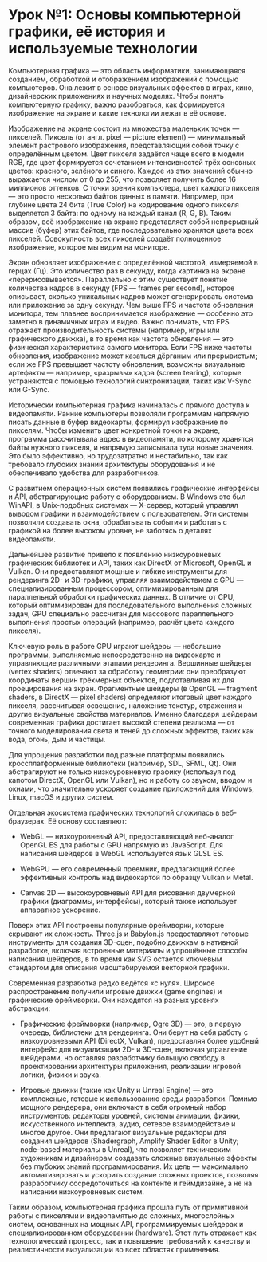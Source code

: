 
<!--- file: 01_the_basics.md --->

# Урок №1: Основы компьютерной графики, её история и используемые технологии

Компьютерная графика — это область информатики, занимающаяся созданием, обработкой и отображением изображений с помощью компьютеров. Она лежит в основе визуальных эффектов в играх, кино, дизайнерских приложениях и научных моделях. Чтобы понять компьютерную графику, важно разобраться, как формируется изображение на экране и какие технологии лежат в её основе.

Изображение на экране состоит из множества маленьких точек — пикселей. Пиксель (от англ. pixel — picture element) — минимальный элемент растрового изображения, представляющий собой точку с определённым цветом. Цвет пикселя задаётся чаще всего в модели RGB, где цвет формируется сочетанием интенсивностей трёх основных цветов: красного, зелёного и синего. Каждое из этих значений обычно выражается числом от 0 до 255, что позволяет получить более 16 миллионов оттенков. С точки зрения компьютера, цвет каждого пикселя — это просто несколько байтов данных в памяти. Например, при глубине цвета 24 бита (True Color) на кодирование одного пикселя выделяется 3 байта: по одному на каждый канал (R, G, B). Таким образом, всё изображение на экране представляет собой непрерывный массив (буфер) этих байтов, где последовательно хранятся цвета всех пикселей. Совокупность всех пикселей создаёт полноценное изображение, которое мы видим на мониторе.

Экран обновляет изображение с определённой частотой, измеряемой в герцах (Гц). Это количество раз в секунду, когда картинка на экране «перерисовывается». Параллельно с этим существует понятие количества кадров в секунду (FPS — frames per second), которое описывает, сколько уникальных кадров может сгенерировать система или приложение за одну секунду. Чем выше FPS и частота обновления монитора, тем плавнее воспринимается изображение — особенно это заметно в динамичных играх и видео. Важно понимать, что FPS отражает производительность системы (например, игры или графического движка), в то время как частота обновления — это физическая характеристика самого монитора. Если FPS ниже частоты обновления, изображение может казаться дёрганым или прерывистым; если же FPS превышает частоту обновления, возможны визуальные артефакты — например, «разрывы» кадра (screen tearing), которые устраняются с помощью технологий синхронизации, таких как V-Sync или G-Sync.

Исторически компьютерная графика начиналась с прямого доступа к видеопамяти. Ранние компьютеры позволяли программам напрямую писать данные в буфер видеокарты, формируя изображение по пикселям. Чтобы изменить цвет конкретной точки на экране, программа рассчитывала адрес в видеопамяти, по которому хранятся байты нужного пикселя, и напрямую записывала туда новые значения. Это было эффективно, но трудозатратно и нестабильно, так как требовало глубоких знаний архитектуры оборудования и не обеспечивало удобства для разработчиков.

С развитием операционных систем появились графические интерфейсы и API, абстрагирующие работу с оборудованием. В Windows это был WinAPI, в Unix-подобных системах — X-сервер, который управлял выводом графики и взаимодействием с пользователем. Эти системы позволяли создавать окна, обрабатывать события и работать с графикой на более высоком уровне, не заботясь о деталях видеопамяти.

Дальнейшее развитие привело к появлению низкоуровневых графических библиотек и API, таких как DirectX от Microsoft, OpenGL и Vulkan. Они предоставляют мощные и гибкие инструменты для рендеринга 2D- и 3D-графики, управляя взаимодействием с GPU — специализированным процессором, оптимизированным для параллельной обработки графических данных. В отличие от CPU, который оптимизирован для последовательного выполнения сложных задач, GPU специально рассчитан для массового параллельного выполнения простых операций (например, расчёт цвета каждого пикселя).

Ключевую роль в работе GPU играют шейдеры — небольшие программы, выполняемые непосредственно на видеокарте и управляющие различными этапами рендеринга. Вершинные шейдеры (vertex shaders) отвечают за обработку геометрии: они преобразуют координаты вершин трёхмерных объектов, подготавливая их для проецирования на экран. Фрагментные шейдеры (в OpenGL — fragment shaders, в DirectX — pixel shaders) определяют итоговый цвет каждого пикселя, рассчитывая освещение, наложение текстур, отражения и другие визуальные свойства материалов. Именно благодаря шейдерам современная графика достигает высокой степени реализма — от точного моделирования света и теней до сложных эффектов, таких как вода, огонь, дым и частицы.

Для упрощения разработки под разные платформы появились кроссплатформенные библиотеки (например, SDL, SFML, Qt). Они абстрагируют не только низкоуровневую графику (используя под капотом DirectX, OpenGL или Vulkan), но и работу со звуком, вводом и окнами, что значительно ускоряет создание приложений для Windows, Linux, macOS и других систем.

Отдельная экосистема графических технологий сложилась в веб-браузерах. Её основу составляют:

* WebGL — низкоуровневый API, предоставляющий веб-аналог OpenGL ES для работы с GPU напрямую из JavaScript. Для написания шейдеров в WebGL используется язык GLSL ES.

* WebGPU — его современный преемник, предлагающий более эффективный контроль над видеокартой по образцу Vulkan и Metal.

* Canvas 2D — высокоуровневый API для рисования двумерной графики (диаграммы, интерфейсы), который также использует аппаратное ускорение.

Поверх этих API построены популярные фреймворки, которые скрывают их сложность. Three.js и Babylon.js предоставляют готовые инструменты для создания 3D-сцен, подобно движкам в нативной разработке, включая встроенные материалы и упрощённые способы написания шейдеров, в то время как SVG остается ключевым стандартом для описания масштабируемой векторной графики.

Современная разработка редко ведётся «с нуля». Широкое распространение получили игровые движки (game engines) и графические фреймворки. Они находятся на разных уровнях абстракции:

* Графические фреймворки (например, Ogre 3D) — это, в первую очередь, библиотеки для рендеринга. Они берут на себя работу с низкоуровневыми API (DirectX, Vulkan), предоставляя более удобный интерфейс для визуализации 2D- и 3D-сцен, включая управление шейдерами, но оставляя разработчику большую свободу в проектировании архитектуры приложения, реализации игровой логики, физики и звука.

* Игровые движки (такие как Unity и Unreal Engine) — это комплексные, готовые к использованию среды разработки. Помимо мощного рендерера, они включают в себя огромный набор инструментов: редакторы уровней, системы анимации, физики, искусственного интеллекта, аудио, сетевое взаимодействие и многое другое. Они предлагают визуальные редакторы для создания шейдеров (Shadergraph, Amplify Shader Editor в Unity;  node-based материалы в Unreal), что позволяет техническим художникам и дизайнерам создавать сложные визуальные эффекты без глубоких знаний программирования. Их цель — максимально автоматизировать и ускорить создание сложных проектов, позволяя разработчику сосредоточиться на контенте и геймдизайне, а не на написании низкоуровневых систем.

Таким образом, компьютерная графика прошла путь от примитивной работы с пикселями и видеопамятью до сложных, многослойных систем, основанных на мощных API, программируемых шейдерах и специализированном оборудовании (hardware). Этот путь отражает как технологический прогресс, так и повышение требований к качеству и реалистичности визуализации во всех областях применения.
